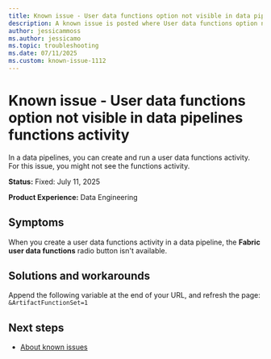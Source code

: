 ```yaml
---
title: Known issue - User data functions option not visible in data pipelines functions activity
description: A known issue is posted where User data functions option not visible in data pipelines functions activity.
author: jessicammoss
ms.author: jessicamo
ms.topic: troubleshooting  
ms.date: 07/11/2025
ms.custom: known-issue-1112
---
```


# Known issue - User data functions option not visible in data pipelines functions activity

In a data pipelines, you can create and run a user data functions activity. For this issue, you might not see the functions activity.

**Status:** Fixed: July 11, 2025

**Product Experience:** Data Engineering

## Symptoms

When you create a user data functions activity in a data pipeline, the **Fabric user data functions** radio button isn't available.

## Solutions and workarounds

Append the following variable at the end of your URL, and refresh the page: `&ArtifactFunctionSet=1`

## Next steps

- [About known issues](https://support.fabric.microsoft.com/known-issues)
